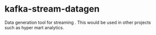 # kafka-stream-datagen
Data generation tool for streaming . This would be used in other projects such as hyper mart analytics.

